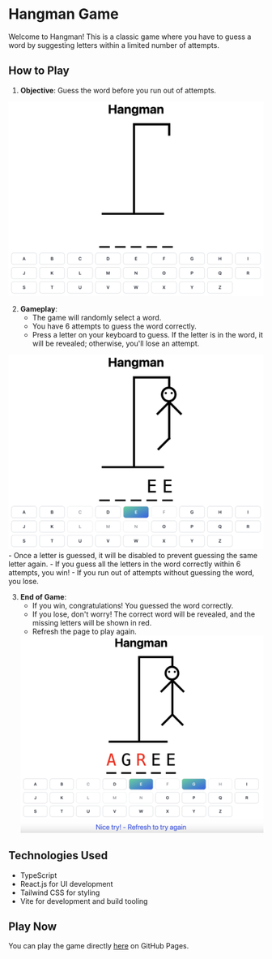 # Hangman Game

Welcome to Hangman! This is a classic game where you have to guess a word by suggesting letters within a limited number of attempts.

## How to Play

1. **Objective**: Guess the word before you run out of attempts.
<img src="hangman-main.png" alt="Hangman Main Image" style="width: 600px; height: auto">

2. **Gameplay**:
   - The game will randomly select a word.
   - You have 6 attempts to guess the word correctly.
   - Press a letter on your keyboard to guess. If the letter is in the word, it will be revealed; otherwise, you'll lose an attempt.
  <img src="hangman2.png" alt="Hangman Main Image" style="width: 600px; height: auto">
   - Once a letter is guessed, it will be disabled to prevent guessing the same letter again.
   - If you guess all the letters in the word correctly within 6 attempts, you win!
   - If you run out of attempts without guessing the word, you lose.

3. **End of Game**:
   - If you win, congratulations! You guessed the word correctly.
   - If you lose, don't worry! The correct word will be revealed, and the missing letters will be shown in red.
   - Refresh the page to play again.
   <img src="hangman3.png" alt="Hangman Main Image" style="width: 600px; height: auto">

## Technologies Used

- TypeScript
- React.js for UI development
- Tailwind CSS for styling
- Vite for development and build tooling

## Play Now

You can play the game directly [here](https://annietran2023.github.io/Hangman-React-TS) on GitHub Pages.


